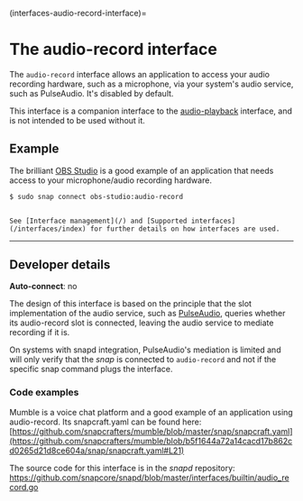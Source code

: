 (interfaces-audio-record-interface)=
# The audio-record interface

The `audio-record` interface allows an application to access your audio recording hardware, such as a microphone, via your system's audio service, such as PulseAudio. It's disabled by default.

This interface is a companion interface to the [audio-playback](/interfaces/audio-playback-interface) interface, and is not intended to be used without it.

<h2 id='heading--example'>Example</h2>

The brilliant [OBS Studio](https://snapcraft.io/obs-studio) is a good example of an application that needs access to your microphone/audio recording hardware.

```bash
$ sudo snap connect obs-studio:audio-record
```

```{tip}

See [Interface management](/) and [Supported interfaces](/interfaces/index) for further details on how interfaces are used.
```

---

<h2 id='heading--dev-details'>Developer details </h2>

**Auto-connect**: no

The design of this interface is based on the principle that the slot implementation of the audio service, such as [PulseAudio](/interfaces/pulseaudio-interface), queries whether its audio-record slot is connected, leaving the audio service to mediate recording if it is.

On systems with snapd integration, PulseAudio's mediation is limited and will only verify that the *snap* is connected to `audio-record` and not if the specific snap command plugs the interface.

<h3 id='heading-code'>Code examples</h3>

Mumble is a voice chat platform and a good example of an application using audio-record. Its snapcraft.yaml can be found here:
[https://github.com/snapcrafters/mumble/blob/master/snap/snapcraft.yaml](https://github.com/snapcrafters/mumble/blob/b5f1644a72a14cacd17b862cd0265d21d8ce604a/snap/snapcraft.yaml#L21)

The source code for this interface is in the *snapd* repository:
<https://github.com/snapcore/snapd/blob/master/interfaces/builtin/audio_record.go>

